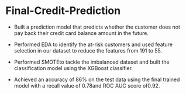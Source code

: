 # Final-Credit-Prediction

- Built a prediction model that predicts whether the customer does not pay back their credit card balance amount in the future.

- Performed EDA to identify the at-risk customers and used feature selection in our dataset to reduce the features from 191 to 55.

- Performed SMOTEto tackle the imbalanced dataset and built the classification model using the XGBoost classifier.

- Achieved an accuracy of 86% on the test data using the final trained model with a recall value of 0.78and ROC AUC score of0.92.
